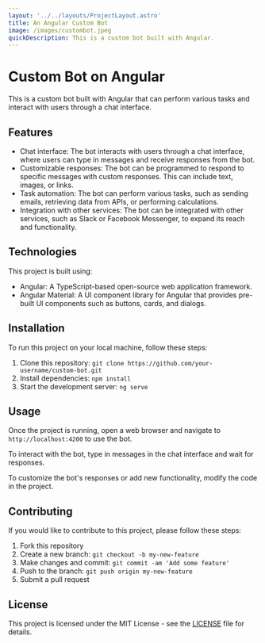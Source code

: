 ```yaml
---
layout: '../../layouts/ProjectLayout.astro'
title: An Angular Custom Bot
image: /images/custombot.jpeg
quickDescription: This is a custom bot built with Angular.
---
```


# Custom Bot on Angular

This is a custom bot built with Angular that can perform various tasks and interact with users through a chat interface.

## Features

- Chat interface: The bot interacts with users through a chat interface, where users can type in messages and receive responses from the bot.
- Customizable responses: The bot can be programmed to respond to specific messages with custom responses. This can include text, images, or links.
- Task automation: The bot can perform various tasks, such as sending emails, retrieving data from APIs, or performing calculations.
- Integration with other services: The bot can be integrated with other services, such as Slack or Facebook Messenger, to expand its reach and functionality.

## Technologies

This project is built using:

- Angular: A TypeScript-based open-source web application framework.
- Angular Material: A UI component library for Angular that provides pre-built UI components such as buttons, cards, and dialogs.

## Installation

To run this project on your local machine, follow these steps:

1. Clone this repository: `git clone https://github.com/your-username/custom-bot.git`
2. Install dependencies: `npm install`
3. Start the development server: `ng serve`

## Usage

Once the project is running, open a web browser and navigate to `http://localhost:4200` to use the bot.

To interact with the bot, type in messages in the chat interface and wait for responses.

To customize the bot's responses or add new functionality, modify the code in the project.

## Contributing

If you would like to contribute to this project, please follow these steps:

1. Fork this repository
2. Create a new branch: `git checkout -b my-new-feature`
3. Make changes and commit: `git commit -am 'Add some feature'`
4. Push to the branch: `git push origin my-new-feature`
5. Submit a pull request

## License

This project is licensed under the MIT License - see the [LICENSE](LICENSE) file for details.
